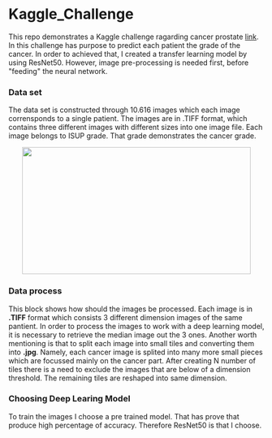 # Kaggle_Challenge

This repo demonstrates a Kaggle challenge ragarding cancer prostate [link](https://www.kaggle.com/c/prostate-cancer-grade-assessment). In this challenge has purpose to predict each patient the grade of the cancer. In order to achieved that, I created a transfer learning model by using ResNet50. However, image pre-processing is needed first, before "feeding" the neural network. 



### Data set

The data set is constructed through 10.616 images which each image corrensponds to a single patient. The images are in .TIFF format, which contains three different images with different sizes into one image file. Each image belongs to ISUP grade. That grade demonstrates the cancer grade. 

<p align="center"> 
<img src="https://github.com/BardisRenos/Kaggle_Challenge/blob/master/img.JPG" width="450" height="250" style=centerme>
</p>

### Data process 

This block shows how should the images be processed. Each image is in **.TIFF** format which consists 3 different dimension images of the same pantient. In order to process the images to work with a deep learning model, it is necessary to retrieve the median image out the 3 ones. Another worth mentioning is that to split each image into small tiles and converting them into **.jpg**. Namely, each cancer image is splited into many more small pieces which are focussed mainly on the cancer part. After creating N number of tiles there is a need to exclude the images that are below of a dimension threshold. The remaining tiles are reshaped into same dimension. 

### Choosing Deep Learing Model

To train the images I choose a pre trained model. That has prove that produce high percentage of accuracy. Therefore ResNet50 is that I choose. 
